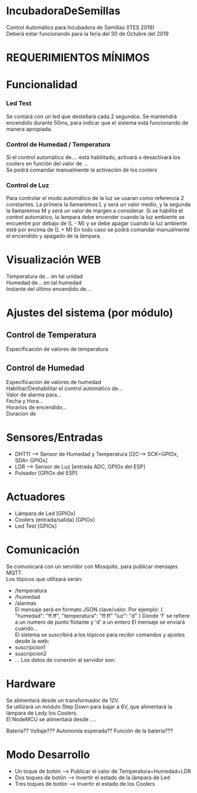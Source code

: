 # IncubadoraDeSemillas
Control Automático para Incubadora de Semillas (ITES 2019)  
Deberá estar funcionando para la feria del 30 de Octubre del 2019  

# REQUERIMIENTOS MÍNIMOS

# Funcionalidad
### Led Test
Se contará con un led que destellará cada 2 segundos. Se mantendrá encendido durante 50ms, para indicar que el sistema está funcionando de manera apropiada.  

### Control de Humedad / Temperatura
Si el control automático de.... está habilitado, activará o desactivará los coolers en función del valor de ...  
Se podrá comandar manualmente la activación de los coolers  

### Control de Luz
Para controlar el modo automático de la luz se usaran como referencia 2 constantes. 
La primera la llamaremos L y será un valor medio, y la segunda la llamaremos M y será un valor de margen a considerar. 
Si se habilita el control automático, la lampara debe encender cuando la luz ambiente se encuentre por debajo de (L - M) y se debe apagar cuando la luz ambiente esté por encima de (L + M)
En todo caso se podrá comandar manualmente el encendido y apagado de la lámpara. 


# Visualización WEB
Temperatura de... en tal unidad  
Humedad de... en tal humedad  
Instante del último encendido de....  


# Ajustes del sistema (por módulo)
## Control de Temperatura
Especificación de valores de temperatura  

## Control de Humedad
Especificación de valores de humedad  
Habilitar/Deshabilitar el control automático de...  
Valor de alarma para...  
Fecha y Hora...  
Horarios de encendido...  
Duracion de   

# Sensores/Entradas
- DHT11 --> Sensor de Humedad y Temperatura [I2C--> SCK=GPIOx, SDA= GPIOx]
- LDR --> Sensor de Luz [entrada ADC, GPIOx del ESP]
- Pulsador [GPIOx del ESP]

# Actuadores
- Lámpara de Led [GPIOx]
- Coolers (entrada/salida) [GPIOx]
- Led Test [GPIOx]

# Comunicación
Se comunicará con un servidor con Mosquito, para publicar mensajes MQTT.  
Los tópicos que utilizará serán:  
- /temperatura  
- /humedad  
- /alarmas  
El mensaje será en formato JSON clave/valor. Por ejemplo:
{ "humedad": "ff.ff",
  "temperatura": "ff.ff"
  "luz": "d" }
Donde 'f' se refiere a un numero de punto flotante y 'd' a un entero 
El mensaje se enviará cuando...  
El sistema se suscribirá a los tópicos para recibir comandos y ajustes desde la web:
- suscripcion1
- suscripcion2
- ...
Los datos de conexión al servidor son:  

# Hardware
Se alimentará desde un transformador de 12V.  
Se utilizará un módulo Step Down para bajar a 6V, que alimentará la lámpara de Ledy los Coolers.  
El NodeMCU se alimentará desde ....

Batería?? Voltaje??? Autonomía esperada?? Función de la batería???  

# Modo Desarrollo
- Un toque de botón --> Publicar el valor de Temperatura+Humedad+LDR
- Dos toques de botón --> Invertir el estado de la lámpara de Led
- Tres toques de botón --> Invertir el estado de los Coolers
